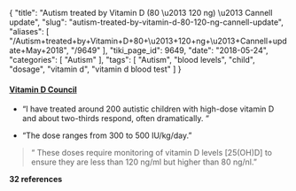 {
    "title": "Autism treated by Vitamin D (80 \u2013 120 ng) \u2013 Cannell update",
    "slug": "autism-treated-by-vitamin-d-80-120-ng-cannell-update",
    "aliases": [
        "/Autism+treated+by+Vitamin+D+80+\u2013+120+ng+\u2013+Cannell+update+May+2018",
        "/9649"
    ],
    "tiki_page_id": 9649,
    "date": "2018-05-24",
    "categories": [
        "Autism"
    ],
    "tags": [
        "Autism",
        "blood levels",
        "child",
        "dosage",
        "vitamin d",
        "vitamin d blood test"
    ]
}


#### [Vitamin D Council](https://www.vitamindcouncil.org/health-conditions/autism/)

* “I have treated around 200 autistic children with high-dose vitamin D and about two-thirds respond, often dramatically. “

* “The dose ranges from 300 to 500 IU/kg/day.”

> “ These doses require monitoring of vitamin D levels <span>[25(OH)D]</span> to ensure they are less than 120 ng/ml but higher than 80 ng/nl.”

 **32 references**